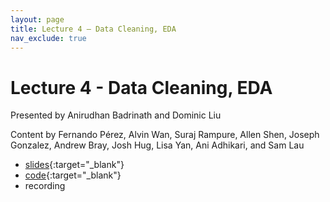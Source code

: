 ```yaml
---
layout: page
title: Lecture 4 – Data Cleaning, EDA
nav_exclude: true
---
```


# Lecture 4 - Data Cleaning, EDA

Presented by Anirudhan Badrinath and Dominic Liu

Content by Fernando Pérez, Alvin Wan, Suraj Rampure, Allen Shen, Joseph Gonzalez, Andrew Bray, Josh Hug, Lisa Yan, Ani Adhikari, and Sam Lau

- [slides](https://docs.google.com/presentation/d/1tyCSeB5MsFqbqqoO26nfW_P5rbPhN0an7P-r1v5o5Fo/edit?usp=sharing){:target="_blank"}
- [code](https://data100.datahub.berkeley.edu/hub/user-redirect/git-pull?repo=https%3A%2F%2Fgithub.com%2FDS-100%2Fsu22&branch=main&urlpath=lab%2Ftree%2Fsu22%2Flec%2Flec04%2Flec04.ipynb){:target="_blank"}
- recording

<!--A reminder – the right column of the table below contains _Quick Checks_. These are **not** required but suggested to help you check your understanding.

<table>
<colgroup>
<col style="width: 25%" />
<col style="width: 25%" />
<col style="width: 25%" />
</colgroup>
<thead>
<tr class="header">
<th></th>
<th>Video</th>
<th>Quick Check</th>
</tr>
</thead>
<tbody>
<tr>
<td><strong>4.0</strong> <br>Introduction</td>
<td><iframe width="300" height="300" height src="https://www.youtube.com/embed/i_t6to6z56E" frameborder="0" allow="accelerometer; autoplay; encrypted-media; gyroscope; picture-in-picture" allowfullscreen></iframe></td>
<td></td>
</tr>
<tr>
<td><strong>4.1.1</strong> <br> Pandas data frames, series, and indices.</td>
<td><iframe width="300" height="300" height src="https://youtube.com/embed/VWa5J1GDHgE" frameborder="0" allow="accelerometer; autoplay; encrypted-media; gyroscope; picture-in-picture" allowfullscreen></iframe></td>
<td><a href="https://forms.gle/CzMNs5CG44M5DYzHA" target="\_blank">4.1.1</a></td>
</tr>
<tr>
<td><strong>4.1.2</strong> <br /> Pandas indices demo.</td>
<td><iframe width="300" height="" src="https://youtube.com/embed/ZhK5CRbJ9co" frameborder="0" allow="accelerometer; autoplay; encrypted-media; gyroscope; picture-in-picture" allowfullscreen=""></iframe></td>
<td><a href="https://forms.gle/2ePc4kfD1qhQtW8Y7" target="\_blank">4.1.2</a></td>
</tr>
<tr>
<td><strong>4.2</strong> <br> Pandas indexing with the bracket operator.</td>
<td><iframe width="300" height="300" height src="https://youtube.com/embed/J5pN8YFacfU" frameborder="0" allow="accelerometer; autoplay; encrypted-media; gyroscope; picture-in-picture" allowfullscreen></iframe></td>
<td><a href="https://forms.gle/8gCEqTBftHsqUUaG6" target="\_blank">4.2</a></td>
</tr>
<tr>
<td><strong>4.3</strong> <br> Pandas boolean array selection, the isin function, and the query command.</td>
<td><iframe width="300" height="300" height src="https://youtube.com/embed/DaL2ekf-sls" frameborder="0" allow="accelerometer; autoplay; encrypted-media; gyroscope; picture-in-picture" allowfullscreen></iframe></td>
<td><a href="https://forms.gle/2sHxivijYeY4pR89A" target="\_blank">4.3</a></td>
</tr>
<tr>
<td><strong>4.4.1</strong> <br> Pandas indexing with .loc.</td>
<td><iframe width="300" height="300" height src="https://youtube.com/embed/_nvnW7I2N2g" frameborder="0" allow="accelerometer; autoplay; encrypted-media; gyroscope; picture-in-picture" allowfullscreen></iframe></td>
<td><a href="https://forms.gle/AfbMK9i6LKcNk5Sz5" target="\_blank">4.4</a></td>
</tr>
<tr>
<td><strong>4.4.2</strong> <br> Pandas indexing with .iloc and Pandas sampling.</td>
<td><iframe width="300" height="300" height src="https://youtube.com/embed/SIl1oq_KXxU" frameborder="0" allow="accelerometer; autoplay; encrypted-media; gyroscope; picture-in-picture" allowfullscreen></iframe></td>
<td><a href="https://forms.gle/NvPXfurQYr6HtKgT9" target="\_blank">4.4.2</a></td>
</tr>
<tr>
<td><strong>4.5.1</strong> <br> Pandas utility functions, properties, and the sort_values method.</td>
<td><iframe width="300" height="300" height src="https://youtube.com/embed/N1BTxLsYE30" frameborder="0" allow="accelerometer; autoplay; encrypted-media; gyroscope; picture-in-picture" allowfullscreen></iframe></td>
<td><a href="https://forms.gle/MgEhERxnzBVnAmx16" target="\_blank">4.5.1/a></td>
</tr>
<tr>
<td><strong>4.5.2</strong> <br> The value_counts and unique methods in Pandas. An exploration of the baby names data set.</td>
<td><iframe width="300" height="300" height src="https://youtube.com/embed/TaUFFW3jB40" frameborder="0" allow="accelerometer; autoplay; encrypted-media; gyroscope; picture-in-picture" allowfullscreen></iframe></td>
<td><a href="https://forms.gle/Asvgi4UWUFruanN1A" target="\_blank">4.5.2</a></td>
</tr>
<tr>
-->
